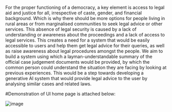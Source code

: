 For the proper functioning of a democracy, a key element is access to legal aid and justice for all, irrespective of caste, gender, and financial background. Which is why there should be more options for people living in rural areas or from marginalised communities to seek legal advice or other services. This absence of legal security is caused by a lack of understanding or awareness about the proceedings and a lack of access to legal services. This creates a need for a system that would be easily accessible to users and help them get legal advice for their queries, as well as raise awareness about legal procedures amongst the people. We aim to build a system using which a layman-understandable summary of the official case judgement documents would be provided, by which the common person could understand the situation they are facing by looking at previous experiences. This would be a step towards developing a generative AI system that would provide legal advice to the user by analysing similar cases and related laws.

#Demonstration of UI home page is attached below:

![image](https://github.com/user-attachments/assets/8587f344-4092-42ce-b7e7-299f13f6e1a3)

